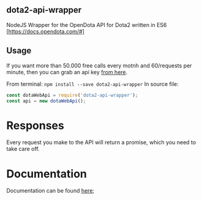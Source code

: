 ## dota2-api-wrapper
NodeJS Wrapper for the OpenDota API for Dota2 written in ES6
[https://docs.opendota.com/#]

## Usage
If you want more than 50.000 free calls every motnh and 60/requests per minute, then you can grab an api key [from here](https://www.opendota.com/api-keys).

From terminal:
`npm install --save dota2-api-wrapper`
In source file:
```js
const dotaWebApi = require('dota2-api-wrapper');
const api = new dotaWebApi();
```

# Responses
Every request you make to the API will return a promise, which you need to take care off.

# Documentation

Documentation can be found [here](https://docs.magnusjensen.dk/dota-wrapper/);